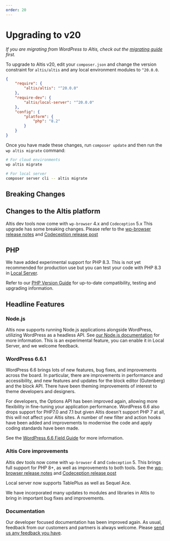 ```yaml
---
order: 20
---
```


# Upgrading to v20

*If you are migrating from WordPress to Altis, check out the [migrating guide](../migrating/) first.*

To upgrade to Altis v20, edit your `composer.json` and change the version constraint for `altis/altis` and any local environment
modules to `^20.0.0`.

```json
{
    "require": {
        "altis/altis": "^20.0.0"
    },
    "require-dev": {
        "altis/local-server": "^20.0.0"
    },
    "config": {
        "platform": {
            "php": "8.2"
        }
    }
}
```

Once you have made these changes, run `composer update` and then run the `wp altis migrate` command:

```sh
# For cloud environments
wp altis migrate

# For local server
composer server cli -- altis migrate
```

## Breaking Changes

## Changes to the Altis platform

Altis dev tools now come with `wp-browser` 4.x and `Codeception` 5.x This upgrade has some breaking changes. Please refer to
the [wp-browser release notes](https://github.com/lucatume/wp-browser/releases/tag/4.0.0)
and [Codeception release post](https://codeception.com/07-28-2022/codeception-5.html)

## PHP

We have added experimental support for PHP 8.3. This is not yet recommended for production use but you can test your code with
PHP 8.3 in [Local Server](docs://local-server/).

Refer to our [PHP Version Guide](docs://guides/updating-php/) for up-to-date compatibility, testing and upgrading information.

## Headline Features

### Node.js

Altis now supports running Node.js applications alongside WordPress, utilizing WordPress as a headless API. See [our Node.js
documentation](docs://cloud/nodejs/) for more information. This is an experimental feature, you can enable it in Local Server, and
we welcome feedback.

### WordPress 6.6.1

WordPress 6.6 brings lots of new features, bug fixes, and improvements across the board. In particular, there are improvements
in performance and accessibility, and new features and updates for the block editor (Gutenberg) and the block API.
There have been theming improvements of interest to theme developers and designers.

For developers, the Options API has been improved again, allowing more flexibility in fine-tuning your application performance.
WordPress 6.6 also drops support for PHP7.0 and 7.1 but given Altis doesn't support PHP 7 at all, this will not affect your
Altis sites. A number of new filter and action hooks have been added and improvements to modernise the code and apply coding
standards have been made.

See the
[WordPress 6.6 Field Guide](https://make.wordpress.org/core/2024/06/25/wordpress-6-6-field-guide/) for more information.

### Altis Core improvements

Altis dev tools now come with `wp-browser` 4 and `Codeception` 5. This brings full support for PHP 8+, as well as improvements to
both tools. See the [wp-browser release notes](https://github.com/lucatume/wp-browser/releases/tag/4.0.0)
and [Codeception release post](https://codeception.com/07-28-2022/codeception-5.html)

Local server now supports TablePlus as well as Sequel Ace.

We have incorporated many updates to modules and libraries in Altis to bring in important bug fixes and improvements.

### Documentation

Our developer focused documentation has been improved again. As usual, feedback from our customers and partners is always welcome.
Please [send us any feedback you have](support://new).
